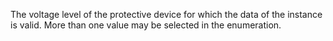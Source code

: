 ﻿The voltage level of the protective device for which the data of the instance is valid. More than one value may be selected in the enumeration.